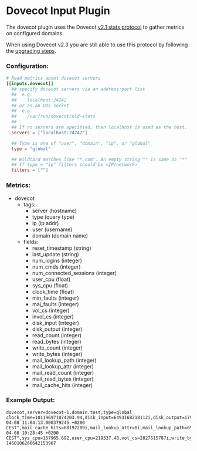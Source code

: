 # Dovecot Input Plugin

The dovecot plugin uses the Dovecot [v2.1 stats protocol][stats old] to gather
metrics on configured domains.

When using Dovecot v2.3 you are still able to use this protocol by following
the [upgrading steps][upgrading].

### Configuration:

```toml
# Read metrics about dovecot servers
[[inputs.dovecot]]
  ## specify dovecot servers via an address:port list
  ##  e.g.
  ##    localhost:24242
  ## or as an UDS socket
  ##  e.g.
  ##    /var/run/dovecot/old-stats
  ##
  ## If no servers are specified, then localhost is used as the host.
  servers = ["localhost:24242"]

  ## Type is one of "user", "domain", "ip", or "global"
  type = "global"

  ## Wildcard matches like "*.com". An empty string "" is same as "*"
  ## If type = "ip" filters should be <IP/network>
  filters = [""]
```

### Metrics:

- dovecot
  - tags:
    - server (hostname)
    - type (query type)
    - ip (ip addr)
    - user (username)
    - domain (domain name)
  - fields:
    - reset_timestamp (string)
    - last_update (string)
    - num_logins (integer)
    - num_cmds (integer)
    - num_connected_sessions (integer)
    - user_cpu (float)
    - sys_cpu (float)
    - clock_time (float)
    - min_faults (integer)
    - maj_faults (integer)
    - vol_cs (integer)
    - invol_cs (integer)
    - disk_input (integer)
    - disk_output (integer)
    - read_count (integer)
    - read_bytes (integer)
    - write_count (integer)
    - write_bytes (integer)
    - mail_lookup_path (integer)
    - mail_lookup_attr (integer)
    - mail_read_count (integer)
    - mail_read_bytes (integer)
    - mail_cache_hits (integer)

### Example Output:

```
dovecot,server=dovecot-1.domain.test,type=global clock_time=101196971074203.94,disk_input=6493168218112i,disk_output=17978638815232i,invol_cs=1198855447i,last_update="2016-04-08 11:04:13.000379245 +0200 CEST",mail_cache_hits=68192209i,mail_lookup_attr=0i,mail_lookup_path=653861i,mail_read_bytes=86705151847i,mail_read_count=566125i,maj_faults=17208i,min_faults=1286179702i,num_cmds=917469i,num_connected_sessions=8896i,num_logins=174827i,read_bytes=30327690466186i,read_count=1772396430i,reset_timestamp="2016-04-08 10:28:45 +0200 CEST",sys_cpu=157965.692,user_cpu=219337.48,vol_cs=2827615787i,write_bytes=17150837661940i,write_count=992653220i 1460106266642153907
```

[stats old]: http://wiki2.dovecot.org/Statistics/Old
[upgrading]: https://wiki2.dovecot.org/Upgrading/2.3#Statistics_Redesign
